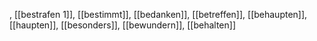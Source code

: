 , [[bestrafen 1]], [[bestimmt]], [[bedanken]], [[betreffen]], [[behaupten]], [[haupten]], [[besonders]], [[bewundern]], [[behalten]]